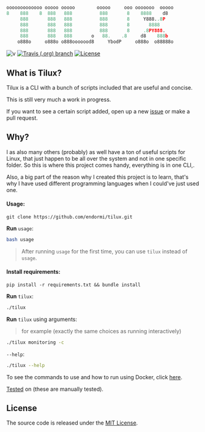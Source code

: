 ```python
ooooooooooooo ooooo ooooo        ooooo     ooo ooooooo  ooooo
8    888    8  888   888          888       8    8888    d8
     888       888   888          888       8     Y888..8P
     888       888   888          888       8       8888
     888       888   888          888       8     .8PY888.
     888       888   888       o   88.    .8     d8    888b
    o888o     o888o o888ooooood8     YbodP     o888o  o88888o
```

![v](https://img.shields.io/badge/tilux-v.0.2.5-blue)
[![Travis (.org) branch](https://img.shields.io/travis/endormi/tilux/master)](https://travis-ci.org/github/endormi/tilux)
[![License](https://img.shields.io/github/license/endormi/tilux)](LICENSE)

## What is Tilux?

Tilux is a CLI with a bunch of scripts included that are useful and concise.

This is still very much a work in progress.

If you want to see a certain script added, open up a new [issue](https://github.com/endormi/tilux/issues/new/choose) or make a pull request.

## Why?

I as also many others (probably) as well have a ton of useful scripts for Linux, that just happen to be all over
the system and not in one specific folder. So this is where this project comes handy, everything is in one CLI,.

Also, a big part of the reason why I created this project is to learn, that's why I have used different programming languages when I could've just used one.

#### Usage:

```
git clone https://github.com/endormi/tilux.git
```

**Run** `usage`:

```bash
bash usage
```

> After running `usage` for the first time, you can use `tilux` instead of `usage`.

#### Install requirements:

```
pip install -r requirements.txt && bundle install
```

**Run** `tilux`:

```bash
./tilux
```

**Run** `tilux` using arguments:
> for example (exactly the same choices as running interactively)

```bash
./tilux monitoring -c
```

`--help`:

```bash
./tilux --help
```

To see the commands to use and how to run using Docker, click [here](docs/README.md).

[Tested](TESTED_ON.md) on (these are manually tested).

## License

The source code is released under the [MIT License](LICENSE).
